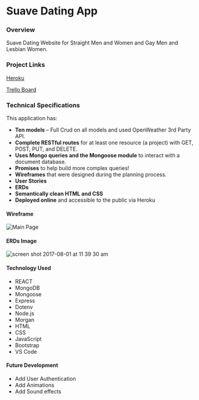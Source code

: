 # Suave Dating App

### Overview
Suave Dating Website for Straight Men and Women and Gay Men and Lesbian Women.

### Project Links

[Heroku](https://shrouded-fortress-30460.herokuapp.com/)

[Trello Board](https://trello.com/b/Z9z3AGaN/wdi-project-4-dating-app)

### Technical Specifications

This application has:

* **Ten models** – Full Crud on all models and used OpenWeather 3rd Party API.
* **Complete RESTful routes** for at least one resource (a project) with GET, POST, PUT, and DELETE.
* **Uses Mongo queries and the Mongoose module** to interact with a document database.
* **Promises** to help build more complex queries!
* **Wireframes** that were designed during the planning process.
* **User Stories**
* **ERDs**
* **Semantically clean HTML and CSS**
* **Deployed online** and accessible to the public via Heroku


#### Wireframe
![Main Page](https://trello-attachments.s3.amazonaws.com/5cb48fd14dd61c302190a66c/5cb491173133880788483b94/6f2d81fcbe5d97ed2b1594dbf4260e9e/IMG_1657.jpg)

#### ERDs Image
![screen shot 2017-08-01 at 11 39 30 am](https://trello-attachments.s3.amazonaws.com/5cb48fd14dd61c302190a66c/5cb491104c05ef86112f8155/09dde0046f1efe696cc5836f0c15f038/Screen_Shot_2019-04-15_at_11.35.01_AM.png)

#### Technology Used
- REACT
- MongoDB
- Mongoose
- Express
- Dotenv
- Node.js
- Morgan
- HTML
- CSS
- JavaScript
- Bootstrap
- VS Code

#### Future Development
- Add User Authentication
- Add Animations
- Add Sound effects

